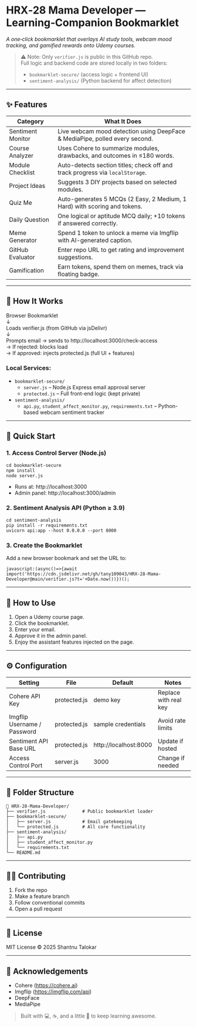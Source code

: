 # HRX‑28 Mama Developer — Learning‑Companion Bookmarklet

*A one‑click bookmarklet that overlays AI study tools, webcam mood tracking, and gamified rewards onto Udemy courses.*

> ⚠️ Note: Only `verifier.js` is public in this GitHub repo.  
> Full logic and backend code are stored locally in two folders:
> - `bookmarklet-secure/` (access logic + frontend UI)
> - `sentiment-analysis/` (Python backend for affect detection)

---

## ✨ Features

| Category              | What It Does |
| --------------------- | ------------ |
| Sentiment Monitor     | Live webcam mood detection using DeepFace & MediaPipe, polled every second. |
| Course Analyzer       | Uses Cohere to summarize modules, drawbacks, and outcomes in ≤180 words. |
| Module Checklist      | Auto-detects section titles; check off and track progress via `localStorage`. |
| Project Ideas         | Suggests 3 DIY projects based on selected modules. |
| Quiz Me               | Auto-generates 5 MCQs (2 Easy, 2 Medium, 1 Hard) with scoring and tokens. |
| Daily Question        | One logical or aptitude MCQ daily; +10 tokens if answered correctly. |
| Meme Generator        | Spend 1 token to unlock a meme via Imgflip with AI-generated caption. |
| GitHub Evaluator      | Enter repo URL to get rating and improvement suggestions. |
| Gamification          | Earn tokens, spend them on memes, track via floating badge. |

---

## 🧩 How It Works

Browser Bookmarklet  
↓  
Loads verifier.js (from GitHub via jsDelivr)  
↓  
Prompts email → sends to http://localhost:3000/check-access  
→ If rejected: blocks load  
→ If approved: injects protected.js (full UI + features)

### Local Services:

- `bookmarklet-secure/`
  - `server.js` – Node.js Express email approval server
  - `protected.js` – Full front-end logic (kept private)
- `sentiment-analysis/`
  - `api.py`, `student_affect_monitor.py`, `requirements.txt` – Python-based webcam sentiment tracker

---

## 🚀 Quick Start

### 1. Access Control Server (Node.js)

    cd bookmarklet-secure
    npm install
    node server.js

- Runs at: http://localhost:3000  
- Admin panel: http://localhost:3000/admin

### 2. Sentiment Analysis API (Python ≥ 3.9)

    cd sentiment-analysis
    pip install -r requirements.txt
    uvicorn api:app --host 0.0.0.0 --port 8000

### 3. Create the Bookmarklet

Add a new browser bookmark and set the URL to:

    javascript:(async()=>{await import('https://cdn.jsdelivr.net/gh/tany109043/HRX-28-Mama-Developer@main/verifier.js?t='+Date.now())})();

---

## 🧪 How to Use

1. Open a Udemy course page.
2. Click the bookmarklet.
3. Enter your email.
4. Approve it in the admin panel.
5. Enjoy the assistant features injected on the page.

---

## ⚙️ Configuration

| Setting                     | File            | Default                | Notes |
|----------------------------|-----------------|------------------------|-------|
| Cohere API Key              | protected.js    | demo key               | Replace with real key |
| Imgflip Username / Password | protected.js    | sample credentials     | Avoid rate limits |
| Sentiment API Base URL      | protected.js    | http://localhost:8000  | Update if hosted |
| Access Control Port         | server.js       | 3000                   | Change if needed |

---

## 📁 Folder Structure

    📁 HRX-28-Mama-Developer/
    ├── verifier.js              # Public bookmarklet loader
    ├── bookmarklet-secure/
    │   ├── server.js            # Email gatekeeping
    │   └── protected.js         # All core functionality
    ├── sentiment-analysis/
    │   ├── api.py
    │   ├── student_affect_monitor.py
    │   └── requirements.txt
    └── README.md

---

## 🧑‍💻 Contributing

1. Fork the repo
2. Make a feature branch
3. Follow conventional commits
4. Open a pull request

---

## 📄 License

MIT License © 2025 Shantnu Talokar

---

## 🙏 Acknowledgements

- Cohere (https://cohere.ai)
- Imgflip (https://imgflip.com/api)
- DeepFace
- MediaPipe

> Built with 💻, ☕, and a little 🤯 to keep learning awesome.
